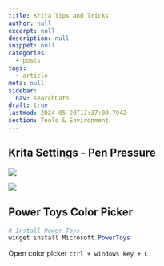```yaml
---
title: Krita Tips and Tricks
author: null
excerpt: null
description: null
snippet: null
categories:
  - posts
tags:
  - article
meta: null
sidebar:
  nav: searchCats
draft: true
lastmod: 2024-05-20T17:37:08.794Z
section: Tools & Environment
---
```


## Krita Settings - Pen Pressure

![](../../assets/images/krita-config.png)



![](../../assets/images/krita-config-tablet-api.png)


## Power Toys Color Picker

```powershell
# Install Power Toys
winget install Microsoft.PowerToys
````

Open color picker `ctrl + windows key + C`
